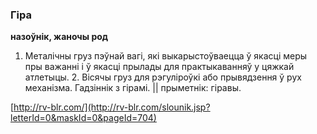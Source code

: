 ### Гіра
**назоўнік, жаночы род**

1. Металічны груз пэўнай вагі, які выкарыстоўваецца ў якасці меры пры важанні і ў якасці прылады для практыкаванняў у цяжкай атлетыцы. 2. Вісячы груз для рэгуліроўкі або прывядзення ў рух механізма. Гадзіннік з гірамі. || прыметнік: гіравы.

<a rel="author">[http://rv-blr.com/](http://rv-blr.com/slounik.jsp?letterId=0&maskId=0&pageId=704)</a>
